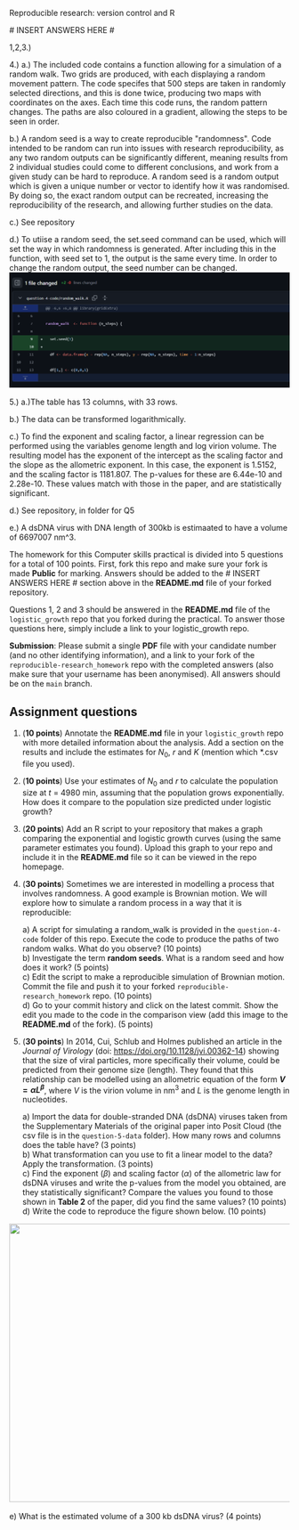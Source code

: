  Reproducible research: version control and R

\# INSERT ANSWERS HERE #

1,2,3.) 

4.) a.) The included code contains a function allowing for a simulation of a random walk. Two grids are produced, with each displaying a random movement pattern. The code specifes that 500 steps are taken in randomly selected directions, and this is done twice, producing two maps with coordinates on the axes. Each time this code runs, the random pattern changes. The paths are also coloured in a gradient, allowing the steps to be seen in order. 

b.) A random seed is a way to create reproducible "randomness". Code intended to be random can run into issues with research reproducibility, as any two random outputs can be significantly different, meaning results from 2 individual studies could come to different conclusions, and work from a given study can be hard to reproduce. A random seed is a random output which is given a unique number or vector to identify how it was randomised. By doing so, the exact random output can be recreated, increasing the reproducibility of the research, and allowing further studies on the data.

c.) See repository

d.) To utiise a random seed, the set.seed command can be used, which will set the way in which randomness is generated. After including this in the function, with seed set to 1, the output is the same every time. In order to change the random output, the seed number can be changed.
![Changes to include random seed](https://github.com/Omin322/reproducible-research_homework/blob/main/commit_changes.png)

5.) a.)The table has 13 columns, with 33 rows.

b.) The data can be transformed logarithmically.

c.) To find the exponent and scaling factor, a linear regression can be performed using the variables genome length and log virion volume. The resulting model has the exponent of the intercept as the scaling factor and the slope as the allometric exponent. In this case, the exponent is 1.5152, and the scaling factor is 1181.807. The p-values for these are 6.44e-10 and 2.28e-10. These values match with those in the paper, and are statistically significant.

d.) See repository, in folder for Q5

e.) A dsDNA virus with DNA length of 300kb is estimaated to have a volume of 6697007 nm^3.


The homework for this Computer skills practical is divided into 5 questions for a total of 100 points. First, fork this repo and make sure your fork is made **Public** for marking. Answers should be added to the # INSERT ANSWERS HERE # section above in the **README.md** file of your forked repository.

Questions 1, 2 and 3 should be answered in the **README.md** file of the `logistic_growth` repo that you forked during the practical. To answer those questions here, simply include a link to your logistic_growth repo.

**Submission**: Please submit a single **PDF** file with your candidate number (and no other identifying information), and a link to your fork of the `reproducible-research_homework` repo with the completed answers (also make sure that your username has been anonymised). All answers should be on the `main` branch.

## Assignment questions 

1) (**10 points**) Annotate the **README.md** file in your `logistic_growth` repo with more detailed information about the analysis. Add a section on the results and include the estimates for $N_0$, $r$ and $K$ (mention which *.csv file you used).
   
2) (**10 points**) Use your estimates of $N_0$ and $r$ to calculate the population size at $t$ = 4980 min, assuming that the population grows exponentially. How does it compare to the population size predicted under logistic growth? 

3) (**20 points**) Add an R script to your repository that makes a graph comparing the exponential and logistic growth curves (using the same parameter estimates you found). Upload this graph to your repo and include it in the **README.md** file so it can be viewed in the repo homepage.
   
4) (**30 points**) Sometimes we are interested in modelling a process that involves randomness. A good example is Brownian motion. We will explore how to simulate a random process in a way that it is reproducible:

   a) A script for simulating a random_walk is provided in the `question-4-code` folder of this repo. Execute the code to produce the paths of two random walks. What do you observe? (10 points) \
   b) Investigate the term **random seeds**. What is a random seed and how does it work? (5 points) \
   c) Edit the script to make a reproducible simulation of Brownian motion. Commit the file and push it to your forked `reproducible-research_homework` repo. (10 points) \
   d) Go to your commit history and click on the latest commit. Show the edit you made to the code in the comparison view (add this image to the **README.md** of the fork). (5 points) 

5) (**30 points**) In 2014, Cui, Schlub and Holmes published an article in the *Journal of Virology* (doi: https://doi.org/10.1128/jvi.00362-14) showing that the size of viral particles, more specifically their volume, could be predicted from their genome size (length). They found that this relationship can be modelled using an allometric equation of the form **$`V = \alpha L^{\beta}`$**, where $`V`$ is the virion volume in nm<sup>3</sup> and $`L`$ is the genome length in nucleotides.

   a) Import the data for double-stranded DNA (dsDNA) viruses taken from the Supplementary Materials of the original paper into Posit Cloud (the csv file is in the `question-5-data` folder). How many rows and columns does the table have? (3 points)\
   b) What transformation can you use to fit a linear model to the data? Apply the transformation. (3 points) \
   c) Find the exponent ($\beta$) and scaling factor ($\alpha$) of the allometric law for dsDNA viruses and write the p-values from the model you obtained, are they statistically significant? Compare the values you found to those shown in **Table 2** of the paper, did you find the same values? (10 points) \
   d) Write the code to reproduce the figure shown below. (10 points) 

  <p align="center">
     <img src="https://github.com/josegabrielnb/reproducible-research_homework/blob/main/question-5-data/allometric_scaling.png" width="600" height="500">
  </p>

  e) What is the estimated volume of a 300 kb dsDNA virus? (4 points) 
